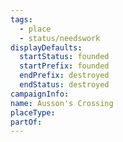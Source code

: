 ```yaml
---
tags:
  - place
  - status/needswork
displayDefaults:
  startStatus: founded
  startPrefix: founded
  endPrefix: destroyed
  endStatus: destroyed
campaignInfo: 
name: Ausson's Crossing
placeType: 
partOf:
---
```


